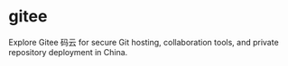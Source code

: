 # gitee
Explore Gitee 码云 for secure Git hosting, collaboration tools, and private repository deployment in China.
